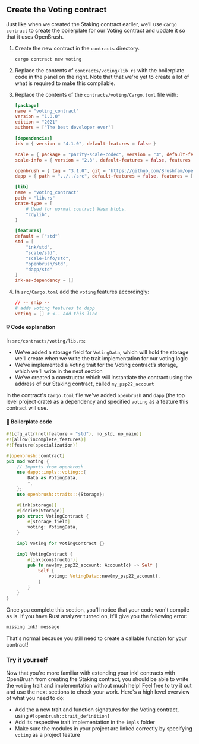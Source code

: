 ## Create the Voting contract

Just like when we created the Staking contract earlier, we’ll use `cargo contract` to create the boilerplate for our Voting contract and update it so that it uses OpenBrush.

1. Create the new contract in the `contracts` directory.
    
    ```bash
    cargo contract new voting
    ```

1. Replace the contents of `contracts/voting/lib.rs` with the boilerplate code in the panel on the right. Note that that we're yet to create a lot of what is required to make this compilable.
    
    
1. Replace the contents of the `contracts/voting/Cargo.toml` file with:
    
    ```toml
    [package]
    name = "voting_contract"
    version = "1.0.0"
    edition = "2021"
    authors = ["The best developer ever"]

    [dependencies]
    ink = { version = "4.1.0", default-features = false }

    scale = { package = "parity-scale-codec", version = "3", default-features = false, features = ["derive"] }
    scale-info = { version = "2.3", default-features = false, features = ["derive"], optional = true }

    openbrush = { tag = "3.1.0", git = "https://github.com/Brushfam/openbrush-contracts", default-features = false, features = [] }
    dapp = { path = "../../src", default-features = false, features = ["voting"] }

    [lib]
    name = "voting_contract"
    path = "lib.rs"
    crate-type = [
        # Used for normal contract Wasm blobs.
        "cdylib",
    ]

    [features]
    default = ["std"]
    std = [
        "ink/std",
        "scale/std",
        "scale-info/std",
        "openbrush/std",
        "dapp/std"
    ]
    ink-as-dependency = []
    ```
    
3. In `src/Cargo.toml` add the `voting` features accordingly:
    
    ```toml
    // -- snip --
    # adds voting features to dapp
    voting = [] # <-- add this line
    ```

<!-- slide:break -->
<!-- tabs:start -->

#### **💡 Code explanation**

In `src/contracts/voting/lib.rs`:

- We’ve added a storage field for `VotingData`, which will hold the storage we'll create when we write the trait implementation for our voting logic
- We’ve implemented a Voting trait for the Voting contract’s storage, which we'll write in the next section
- We’ve created a constructor which will instantiate the contract using the address of our Staking contract, called `my_psp22_account`

In the contract's `Cargo.toml` file we've added `openbrush` and `dapp` (the top level project crate) as a dependency and specified `voting` as a feature this contract will use.

#### **👷 Boilerplate code**
   
```rust
#![cfg_attr(not(feature = "std"), no_std, no_main)]
#![allow(incomplete_features)]
#![feature(specialization)]

#[openbrush::contract]
pub mod voting {
    // Imports from openbrush
    use dapp::impls::voting::{
        Data as VotingData,
        *,
    };
    use openbrush::traits::{Storage};

    #[ink(storage)]
    #[derive(Storage)]
    pub struct VotingContract {
        #[storage_field]
        voting: VotingData,
    }

    impl Voting for VotingContract {}

    impl VotingContract {
        #[ink(constructor)]
        pub fn new(my_psp22_account: AccountId) -> Self {
            Self {
                voting: VotingData::new(my_psp22_account),
            }
        }
    }
}
```

<!-- tabs:end -->

Once you complete this section, you'll notice that your code won't compile as is. If you have Rust analyzer turned on, it'll give you the following error:

```sh
missing ink! message
```

That's normal because you still need to create a callable function for your contract!

### Try it yourself

Now that you're more familiar with extending your ink! contracts with OpenBrush from creating the Staking contract, you should be able to write the `voting` trait and implementation without much help! Feel free to try it out and use the next sections to check your work. Here's a high level overview of what you need to do:
- Add the a new trait and function signatures for the Voting contract, using `#[openbrush::trait_definition]`
- Add its respective trait implementation in the `impls` folder
- Make sure the modules in your project are linked correctly by specifying `voting` as a project feature
